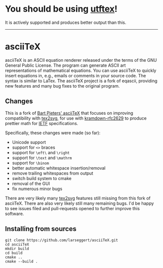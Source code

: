 # You should be using [utftex](https://github.com/bartp5/libtexprintf)!

It is actively supported and produces better output than this.

---

# asciiTeX

asciiTeX is an ASCII equation renderer released under the terms of the GNU
General Public License. The program can generate ASCII art representations of
mathematical equations. You can use asciiTeX to quickly insert equations in,
e.g., emails or comments in your source code. The syntax is similar to LaTex.
The asciiTeX project is a fork of eqascii, providing new features and many bug
fixes to the original program.

## Changes

This is a fork of [Bart Pieters' asciiTeX](http://asciitex.sourceforge.net/)
that focuses on improving compatibility with
[tex2svg](https://github.com/Ximik/tex2svg), for use with
[kramdown-rfc2629](https://github.com/cabo/kramdown-rfc2629) to produce prettier
math for [IETF](https://ietf.org/) specifications.

Specifically, these changes were made (so far):

- Unicode support
- support for `<>` braces
- support for `\eft\` and `\right`
- support for `\text` and `\mathrm`
- support for `\binom`
- better automatic whitespace insertion/removal
- remove trailing whitespaces from output
- switch build system to cmake
- removal of the GUI
- fix numerous minor bugs

There are very likely many [tex2svg](https://github.com/Ximik/tex2svg) features
still missing from this fork of asciiTeX. There are also very likely still many
remaining bugs. I'd be happy to see issues filed and pull-requests opened to
further improve this software.

## Installing from sources

~~~ shell
git clone https://github.com/larseggert/asciiTeX.git
cd asciiTeX
mkdir build
cd build
cmake ..
cmake --build .
~~~
